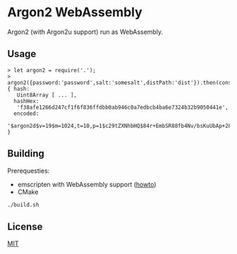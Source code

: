 # Argon2 WebAssembly

Argon2 (with Argon2u support) run as WebAssembly.

## Usage

```
> let argon2 = require('.');
> argon2({password:'password',salt:'somesalt',distPath:'dist'}).then(console.log);
{ hash:
   Uint8Array [ ... ],
  hashHex:
   'f38afe1266d247cf1f6f836ffdbb0ab946c0a7edbcb4ba6e7324b32b9050441e',
  encoded:
   '$argon2d$v=19$m=1024,t=10,p=1$c29tZXNhbHQ$84r+EmbSR88fb4Nv/bsKuUbAp+28tLpucySzK5BQRB4' }
```

## Building

Prerequesties:
- emscripten with WebAssembly support ([howto](http://webassembly.org/getting-started/developers-guide/))
- CMake

```bash
./build.sh
```

## License

[MIT](https://opensource.org/licenses/MIT)
